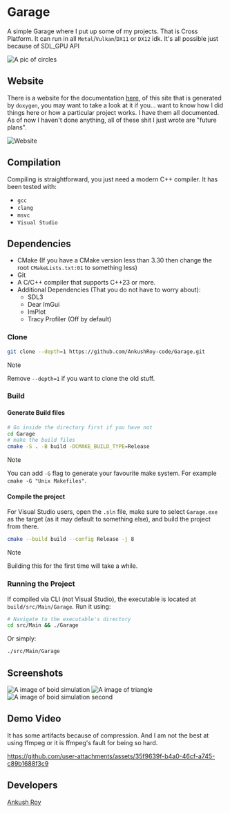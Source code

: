 # Garage
A simple Garage where I put up some of my projects. That is Cross Platform. It
can run in all `Metal`/`Vulkan`/`DX11` or `DX12` idk. It's all possible just
because of SDL_GPU API

![A pic of circles](https://github.com/user-attachments/assets/44cd2197-438a-4de6-8e18-1ab0b6faaec4)

## Website
There is a website for the documentation
[here](https://ankushroy-code.github.io/Garage/), of this site that is
generated by `doxygen`, you may want to take a look at it if you... want to
know how I did things here or how a particular project works. I have them all
documented. As of now I haven't done anything, all of these shit I just wrote
are "future plans".

![Website](https://github.com/user-attachments/assets/b8c7b2f5-451e-411f-bba5-42a85a58b43e)

## Compilation
Compiling is straightforward, you just need a modern C++ compiler. It has been
tested with:
- `gcc`
- `clang`
- `msvc`
- `Visual Studio`

## Dependencies
- CMake (If you have a CMake version less than 3.30 then change the root
`CMakeLists.txt:01` to something less)
- Git
- A C/C++ compiler that supports C++23 or more.
- Additional Dependencies (That you do not have to worry about):
  - SDL3
  - Dear ImGui
  - ImPlot
  - Tracy Profiler (Off by default)

### Clone
```bash
git clone --depth=1 https://github.com/AnkushRoy-code/Garage.git
```

> [!NOTE]
> Remove `--depth=1` if you want to clone the old stuff.

### Build

#### Generate Build files
```bash
# Go inside the directory first if you have not
cd Garage
# make the build files
cmake -S . -B build -DCMAKE_BUILD_TYPE=Release
```
> [!NOTE]
> You can add `-G` flag to generate your favourite make system. For example
> `cmake -G "Unix Makefiles"`.

#### Compile the project
For Visual Studio users, open the `.sln` file, make sure to select `Garage.exe`
as the target (as it may default to something else), and build the project from
there.

```bash
cmake --build build --config Release -j 8
```
> [!NOTE]
> Building this for the first time will take a while.

### Running the Project
If compiled via CLI (not Visual Studio), the executable is located at
`build/src/Main/Garage`. Run it using:
```bash
# Navigate to the executable's directory
cd src/Main && ./Garage
```
Or simply:
```bash
./src/Main/Garage
```

## Screenshots

![A image of boid simulation](https://github.com/user-attachments/assets/541cf3f0-071e-432f-a261-5bfca31a9b3b)
![A image of triangle](https://github.com/user-attachments/assets/0c71dfad-f8e9-4658-bbaa-367db6cc8c2b)
![A image of boid simulation second](https://github.com/user-attachments/assets/60b3852a-b001-4109-9e9f-3e54b456c48e)

## Demo Video


It has some artifacts because of compression. And I am not the best at using ffmpeg or it is ffmpeg's fault for being so hard. 


https://github.com/user-attachments/assets/35f9639f-b4a0-46cf-a745-c89b1688f3c9



## Developers
[Ankush Roy](https://github.com/AnkushRoy-code)
